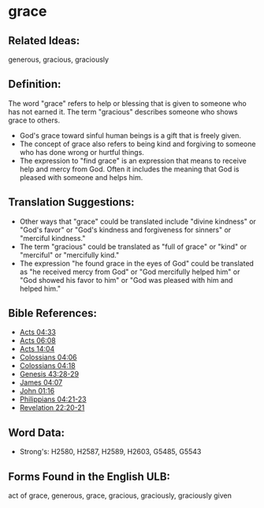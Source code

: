 # grace

## Related Ideas:

generous, gracious, graciously

## Definition:

The word "grace" refers to help or blessing that is given to someone who has not earned it. The term "gracious" describes someone who shows grace to others.

* God's grace toward sinful human beings is a gift that is freely given.
* The concept of grace also refers to being kind and forgiving to someone who has done wrong or hurtful things.
* The expression to "find grace" is an expression that means to receive help and mercy from God. Often it includes the meaning that God is pleased with someone and helps him.

## Translation Suggestions:

* Other ways that "grace" could be translated include "divine kindness" or "God's favor" or "God's kindness and forgiveness for sinners" or "merciful kindness."
* The term "gracious" could be translated as "full of grace" or "kind" or "merciful" or "mercifully kind."
* The expression "he found grace in the eyes of God" could be translated as "he received mercy from God" or "God mercifully helped him" or "God showed his favor to him" or "God was pleased with him and helped him."

## Bible References:

* [Acts 04:33](rc://en/tn/help/act/04/33)
* [Acts 06:08](rc://en/tn/help/act/06/08)
* [Acts 14:04](rc://en/tn/help/act/14/04)
* [Colossians 04:06](rc://en/tn/help/col/04/06)
* [Colossians 04:18](rc://en/tn/help/col/04/18)
* [Genesis 43:28-29](rc://en/tn/help/gen/43/28)
* [James 04:07](rc://en/tn/help/jas/04/07)
* [John 01:16](rc://en/tn/help/jhn/01/16)
* [Philippians 04:21-23](rc://en/tn/help/php/04/21)
* [Revelation 22:20-21](rc://en/tn/help/rev/22/20)

## Word Data:

* Strong's: H2580, H2587, H2589, H2603, G5485, G5543

## Forms Found in the English ULB:

act of grace, generous, grace, gracious, graciously, graciously given
